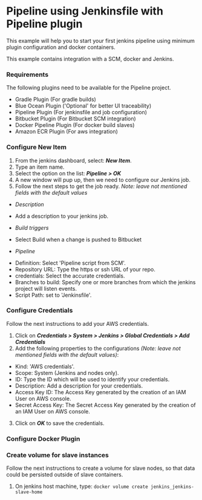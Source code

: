 # Pipeline using Jenkinsfile with Pipeline plugin

This example will help you to start your first jenkins pipeline using minimum plugin configuration and docker containers.

This example contains integration with a SCM, docker and Jenkins.

### Requirements
The following plugins need to be available for the Pipeline project.

 - Gradle Plugin (For gradle builds)
 - Blue Ocean Plugin ('Optional' for better UI traceability)
 - Pipeline Plugin (For jenkinsfile and job configuration)
 - Bitbucket Plugin (For Bitbucket SCM integration)
 - Docker Pipeline Plugin (For docker build slaves)
 - Amazon ECR Plugin (For aws integration)

### Configure New Item

1. From the jenkins dashboard, select: ***New Item***.
2. Type an item name.
3. Select the option on the list: ***Pipeline > OK***
4. A new window will pup up, then we need to configure our Jenkins job.
5. Follow the next steps to get the job ready. _Note: leave not mentioned fields with the default values_
 - _Description_
  * Add a description to your jenkins job.
 - _Build triggers_
  * Select Build when a change is pushed to Bitbucket

 - _Pipeline_
  * Definition: Select 'Pipeline script from SCM'.
  * Repository URL: Type the https or ssh URL of your repo.
  * credentials: Select the accurate credentials.
  * Branches to build: Specify one or more branches from which the jenkins project will listen events.
  * Script Path: set to 'Jenkinsfile'.

### Configure Credentials
Follow the next instructions to add your AWS credentials.

1. Click on ***Credentials > System > Jenkins > Global Credentials > Add Credentials***
2. Add the following properties to the configurations _(Note: leave not mentioned fields with the default values)_:
 * Kind: 'AWS credentials'.
 * Scope: System (Jenkins and nodes only).
 * ID: Type the ID which will be used to identify your credentials.
 * Description: Add a description for your credentials.
 * Access Key ID: The Access Key generated by the creation of an IAM User on AWS console.
 * Secret Access Key: The Secret Access Key generated by the creation of an IAM User on AWS console.
3. Click on ***OK*** to save the credentials.

### Configure Docker Plugin


### Create volume for slave instances
Follow the next instructions to create a volume for slave nodes, so that data could be persisted outside of slave containers.

1. On jenkins host machine, type: `docker volume create jenkins_jenkins-slave-home`
